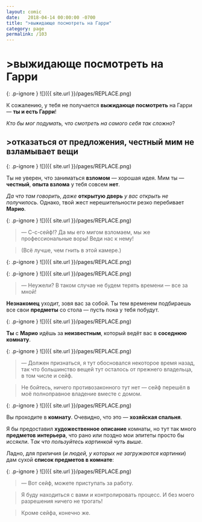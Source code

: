 ```yaml
---
layout: comic
date:   2018-04-14 00:00:00 -0700
title: ">выжидающе посмотреть на Гарри"
category: page
permalink: /103
---
```

# >выжидающе посмотреть на Гарри

{: .p-ignore }
![]({{ site.url }}/pages/REPLACE.png)

К сожалению, у тебя не получается <strong>выжидающе посмотреть</strong> на Гарри — <strong>ты и есть Гарри</strong>!

<em>Кто бы мог подумать, что смотреть на самого себя так сложно</em>?

## >отказаться от предложения, честный мим не взламывает вещи

{: .p-ignore }
![]({{ site.url }}/pages/REPLACE.png)

Ты не уверен, что заниматься <strong>взломом</strong> — хорошая идея. Мим ты — <strong>честный</strong>, <strong>опыта взлома</strong> у тебя совсем <strong>нет</strong>.

<em>Да что там говорить, даже </em><strong>открытую дверь</strong><em> у вас открыть не получилось</em>. Однако, твой жест нерешительности резко перебивает <strong>Марио</strong>.

{: .p-ignore }
![]({{ site.url }}/pages/REPLACE.png)

<blockquote>— С-с-сейф!? Да мы его мигом взломаем, мы же профессиональные воры! Веди нас к нему!</blockquote>

<blockquote>(Всё лучше, чем гнить в этой камере.)</blockquote>

{: .p-ignore }
![]({{ site.url }}/pages/REPLACE.png)

{: .p-ignore }
![]({{ site.url }}/pages/REPLACE.png)

<blockquote>— Неужели? В таком случае не будем терять времени — все за мной!</blockquote>

<strong>Незнакомец</strong> уходит, зовя вас за собой. Ты тем временем подбираешь все свои <strong>предметы</strong> со стола — пусть пока у тебя побудут.

{: .p-ignore }
![]({{ site.url }}/pages/REPLACE.png)

<strong>Ты</strong> с <strong>Марио</strong> идёшь за <strong>неизвестным</strong>, который ведёт вас в <strong>соседнюю комнату</strong>.

{: .p-ignore }
![]({{ site.url }}/pages/REPLACE.png)

<blockquote>— Должен признаться, я тут обосновался некоторое время назад, так что большинство вещей тут осталось от прежнего владельца, в том числе и сейф.</blockquote>

<blockquote>Не бойтесь, ничего противозаконного тут нет — сейф перешёл в моё полноправное владение вместе с домом.</blockquote>

{: .p-ignore }
![]({{ site.url }}/pages/REPLACE.png)

Вы проходите в <strong>комнату</strong>. Очевидно, что это — <strong>хозяйская спальня</strong>.

Я бы предоставил <strong>художественное описание</strong> комнаты, но тут так много <strong>предметов</strong> <strong>интерьера</strong>, что рано или поздно мои эпитеты просто бы иссякли. Т<em>ак что пользуйтесь картинкой чуть выше</em>.

Ладно, для приличия (<em>и людей, у которых не загружаются картинки</em>) дам сухой <strong>список предметов в комнате</strong>:

{: .p-ignore }
![]({{ site.url }}/pages/REPLACE.png)

<blockquote>— Вот сейф, можете приступать за работу.</blockquote>

<blockquote>Я буду находиться с вами и контролировать процесс. И без моего разрешения ничего не трогать!</blockquote>

<blockquote>Кроме сейфа, конечно же.</blockquote>
